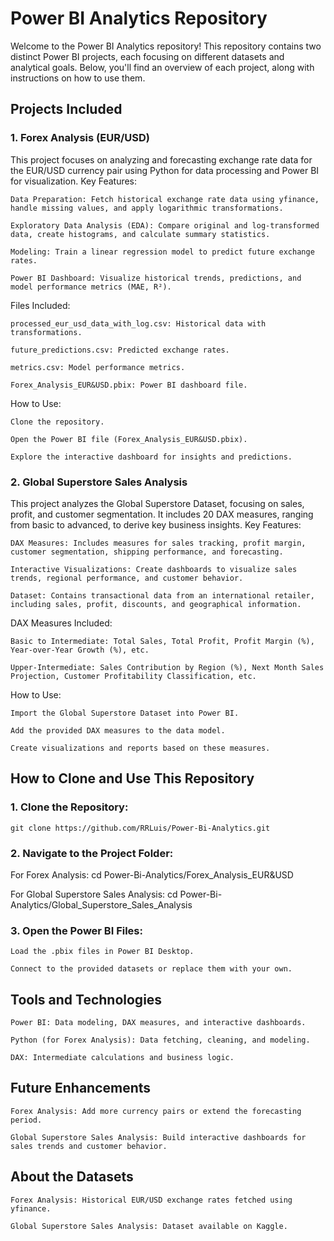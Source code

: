 # Power BI Analytics Repository

Welcome to the Power BI Analytics repository! This repository contains two distinct Power BI projects, each focusing on different datasets and analytical goals. Below, you'll find an overview of each project, along with instructions on how to use them.

## Projects Included
### 1. Forex Analysis (EUR/USD)

This project focuses on analyzing and forecasting exchange rate data for the EUR/USD currency pair using Python for data processing and Power BI for visualization.
Key Features:

    Data Preparation: Fetch historical exchange rate data using yfinance, handle missing values, and apply logarithmic transformations.

    Exploratory Data Analysis (EDA): Compare original and log-transformed data, create histograms, and calculate summary statistics.

    Modeling: Train a linear regression model to predict future exchange rates.

    Power BI Dashboard: Visualize historical trends, predictions, and model performance metrics (MAE, R²).

Files Included:

    processed_eur_usd_data_with_log.csv: Historical data with transformations.

    future_predictions.csv: Predicted exchange rates.

    metrics.csv: Model performance metrics.

    Forex_Analysis_EUR&USD.pbix: Power BI dashboard file.

How to Use:

    Clone the repository.

    Open the Power BI file (Forex_Analysis_EUR&USD.pbix).

    Explore the interactive dashboard for insights and predictions.

### 2. Global Superstore Sales Analysis

This project analyzes the Global Superstore Dataset, focusing on sales, profit, and customer segmentation. It includes 20 DAX measures, ranging from basic to advanced, to derive key business insights.
Key Features:

    DAX Measures: Includes measures for sales tracking, profit margin, customer segmentation, shipping performance, and forecasting.

    Interactive Visualizations: Create dashboards to visualize sales trends, regional performance, and customer behavior.

    Dataset: Contains transactional data from an international retailer, including sales, profit, discounts, and geographical information.

DAX Measures Included:

    Basic to Intermediate: Total Sales, Total Profit, Profit Margin (%), Year-over-Year Growth (%), etc.

    Upper-Intermediate: Sales Contribution by Region (%), Next Month Sales Projection, Customer Profitability Classification, etc.

How to Use:

    Import the Global Superstore Dataset into Power BI.

    Add the provided DAX measures to the data model.

    Create visualizations and reports based on these measures.

## How to Clone and Use This Repository
### 1. Clone the Repository:

    git clone https://github.com/RRLuis/Power-Bi-Analytics.git

### 2. Navigate to the Project Folder:

  For Forex Analysis:
    cd Power-Bi-Analytics/Forex_Analysis_EUR&USD

  For Global Superstore Sales Analysis:
    cd Power-Bi-Analytics/Global_Superstore_Sales_Analysis
    
### 3. Open the Power BI Files:

    Load the .pbix files in Power BI Desktop.

    Connect to the provided datasets or replace them with your own.

## Tools and Technologies

    Power BI: Data modeling, DAX measures, and interactive dashboards.

    Python (for Forex Analysis): Data fetching, cleaning, and modeling.

    DAX: Intermediate calculations and business logic.

## Future Enhancements

    Forex Analysis: Add more currency pairs or extend the forecasting period.

    Global Superstore Sales Analysis: Build interactive dashboards for sales trends and customer behavior.

## About the Datasets

    Forex Analysis: Historical EUR/USD exchange rates fetched using yfinance.

    Global Superstore Sales Analysis: Dataset available on Kaggle.
    
